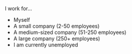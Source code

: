 I work for...

* Myself
* A small company (2-50 employees)
* A medium-sized company (51-250 employees)
* A large company (250+ employees)
* I am currently unemployed
